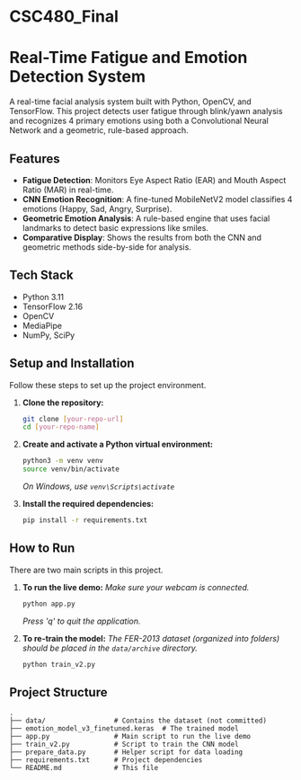 # CSC480_Final

# Real-Time Fatigue and Emotion Detection System

A real-time facial analysis system built with Python, OpenCV, and TensorFlow. This project detects user fatigue through blink/yawn analysis and recognizes 4 primary emotions using both a Convolutional Neural Network and a geometric, rule-based approach.

## Features

-   **Fatigue Detection**: Monitors Eye Aspect Ratio (EAR) and Mouth Aspect Ratio (MAR) in real-time.
-   **CNN Emotion Recognition**: A fine-tuned MobileNetV2 model classifies 4 emotions (Happy, Sad, Angry, Surprise).
-   **Geometric Emotion Analysis**: A rule-based engine that uses facial landmarks to detect basic expressions like smiles.
-   **Comparative Display**: Shows the results from both the CNN and geometric methods side-by-side for analysis.

## Tech Stack

-   Python 3.11
-   TensorFlow 2.16
-   OpenCV
-   MediaPipe
-   NumPy, SciPy

## Setup and Installation

Follow these steps to set up the project environment.

1.  **Clone the repository:**
    ```bash
    git clone [your-repo-url]
    cd [your-repo-name]
    ```

2.  **Create and activate a Python virtual environment:**
    ```bash
    python3 -m venv venv
    source venv/bin/activate
    ```
    *On Windows, use `venv\Scripts\activate`*

3.  **Install the required dependencies:**
    ```bash
    pip install -r requirements.txt
    ```
    

## How to Run

There are two main scripts in this project.

1.  **To run the live demo:**
    *Make sure your webcam is connected.*
    ```bash
    python app.py
    ```
    *Press 'q' to quit the application.*

2.  **To re-train the model:**
    *The FER-2013 dataset (organized into folders) should be placed in the `data/archive` directory.*
    ```bash
    python train_v2.py
    ```

## Project Structure

    .
    ├── data/                 # Contains the dataset (not committed)
    ├── emotion_model_v3_finetuned.keras  # The trained model
    ├── app.py                # Main script to run the live demo
    ├── train_v2.py           # Script to train the CNN model
    ├── prepare_data.py       # Helper script for data loading
    ├── requirements.txt      # Project dependencies
    └── README.md             # This file